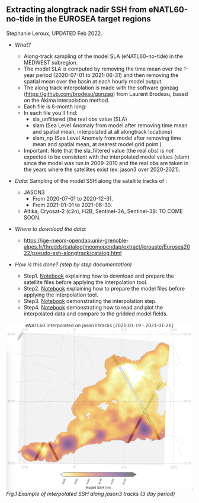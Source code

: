 ## Extracting alongtrack nadir SSH from eNATL60-no-tide in the EUROSEA target regions
Stephanie Leroux, UPDATED Feb 2022.

* _What?_ 
  - Along-track sampling of the model SLA (eNATL60-no-tide) in the MEDWEST subregion. 
  - The model SLA is computed by removing the time mean over the 1-year period (2020-07-01 to 2021-06-31) and then removing the spatial mean over the basin at each hourly model output.
  - The along track interpolation is made with the software gonzag (https://github.com/brodeau/gonzag) from Laurent Brodeau,  based on  the Akima interpolation method.
  - Each file is 6-month long:
  - In each file you’ll find:
    - sla_unfiltered (the real obs value (SLA)
    - slam (Sea Level Anomaly from model after removing time mean and spatial mean, interpolated at all alongtrack locations)
    - slam_np (Sea Level Anomaly from model after removing time mean and spatial mean, at nearest model grid point )
  - Important: Note that the sla_filtered value (the real obs) is _not_ expected to be consistent with the interpolated model values (slam) since the model was run in 2009-2010 and the real obs are taken in the years where the satellites exist (ex: jason3 over 2020-2021).

* _Data:_
Sampling of the model SSH along the satellite tracks of :
  - JASON3
    - From 2020-07-01 to 2020-12-31.
    - From 2021-01-01 to 2021-06-30.
  - Altika, Cryosat-2 (c2n), H2B, Sentinel-3A, Sentinel-3B: TO COME SOON.

* _Where to download the data:_
  - https://ige-meom-opendap.univ-grenoble-alpes.fr/thredds/catalog/meomopendap/extract/lerouste/Eurosea2022/pseudo-ssh-alongtrack/catalog.html


* _How is this done? (step by step documentation)_
  - Step1. [Notebook](https://github.com/ocean-next/EUROSEA/blob/main/notebooks/2022-02-18_download-sat-data.md) explaining how to download and prepare the satellite files before applying the interpolation tool.
  - Step2. [Notebook](https://github.com/ocean-next/EUROSEA/blob/main/notebooks/2022-02-18_prepare_model_files.md) explaining how to prepare the model files before applying the interpolation tool.
  - Step3. [Notebook](https://github.com/ocean-next/EUROSEA/blob/main/notebooks/2022-03-09_interpolation_alongtrack.ipynb) demonstrating the interpolation step.
  - Step4. [Notebook](https://github.com/ocean-next/EUROSEA/tree/main/notebooks/2022-02-18_plot_and_check_alontrack.ipynb) demonstrating how to read and plot the interpolated data and compare to the gridded model fields.

![subregions](./figs/jason3.png)<br>
_Fig.1 Example of interpolated SSH along jason3 tracks (3 day period)_
